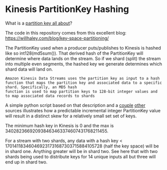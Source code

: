 # Kinesis PartitionKey Hashing

What is a [partition key all about](https://stackoverflow.com/questions/48399903/what-is-partition-key-in-aws-kinesis-all-about)?

The code in this repository comes from this excellent blog: https://willhaley.com/blog/key-space-partitioning/

The PartitionKey used when a producer puts/publishes to Kinesis is hashed like so int128(md5sum(<PartitionKey>)). That derived hash of the PartitionKey will determine where data 
lands on the stream. So if we shard (split) the stream into multiple even segments, the hashed key we generate determines which shard data will land on.

    Amazon Kinesis Data Streams uses the partition key as input to a hash function that maps the partition key and associated data to a specific shard. Specifically, an MD5 hash 
    function is used to map partition keys to 128-bit integer values and to map associated data records to shards

A simple python script based on that description and a [couple](https://stackoverflow.com/questions/44593533/how-to-use-explicithashkey-for-round-robin-stream-assignment-in-aws-kinesis) 
[other](https://github.com/mhart/kinesalite/blob/master/db/index.js) sources illustrates how a predictable incremental integer PartitionKey value will result in a distinct skew for 
a relatively small set set of keys.

The minimum hash key in Kinesis is 0 and the max is 340282366920938463463374607431768211455.

For a stream with two shards, any data with a hash key < 170141183460469231731687303715884105728 (half the key space) will be in shard one. Anything greater will be in shard two. 
See here that with two shards being used to distribute keys for 14 unique inputs all but three will end up in shard two.